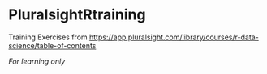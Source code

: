 # PluralsightRtraining

Training Exercises from https://app.pluralsight.com/library/courses/r-data-science/table-of-contents

_For learning only_